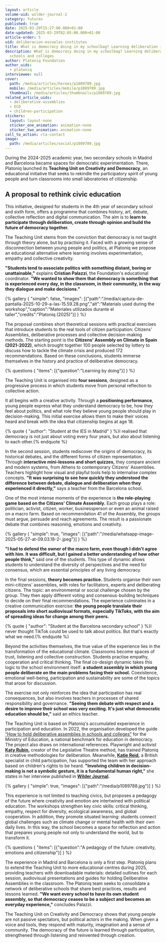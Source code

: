 ```yaml
---
layout: article
volume-uid: wilder-journal-2
category: futures
published: true
date: 2025-03-29T15:27:00.000+01:00
date-updated: 2025-03-29T02:05:00.000+01:00
article-order: 5
uid: deliberacion-escuelas-institutos
title: What is democracy doing in my schoolbag? Learning deliberation in schools
description: What is democracy doing in my schoolbag? Learning deliberation in
  schools and colleges
author: Platoniq Foundation
author_uids:
  - platoniq
interviewee: null
cover:
  path: /media/articles/heroes/p1089789.jpg
  mobile: /media/articles/mobile/p1089789.jpg
  thumbnail: /media/articles/thumbnails/p1089789.jpg
related_article_uids:
  - deliberative-assemblies
  - ECD
  - children-participation
stickers:
  layout: layout-none
  sticker_one_animation: animation-none
  sticker_two_animation: animation-none
call_to_action: cta-contact
image:
  path: /media/articles/social/p1089789.jpg
---
```

During the 2024-2025 academic year, two secondary schools in Madrid and Barcelona became spaces for democratic experimentation. There, Platoniq launched its **Teaching Unit on Creativity and Democracy**, an educational initiative that seeks to rekindle the participatory spirit of young people and turn classrooms into small laboratories of citizenship.

## **A proposal to rethink civic education**

This initiative, designed for students in the 4th year of secondary school and sixth form, offers a programme that combines history, art, debate, collective reflection and digital communication. The aim is to **learn to participate through deliberation, create through opinion and build the future of democracy together.**

The Teaching Unit stems from the conviction that democracy is not taught through theory alone, but by practising it. Faced with a growing sense of disconnection between young people and politics, at Platoniq we propose an educational alternative where learning involves experimentation, empathy and collective creativity.

**"Students tend to associate politics with something distant, boring or unattainable,"** explains **Cristian Palazzi**, the Foundation's educational coordinator. **"We wanted to show them that democracy is something that is experienced every day, in the classroom, in their community, in the way they dialogue and make decisions."**

{% gallery { "simple": false, "images": [{"path":"/media/captura-de-pantalla-2025-10-29-a-las-15.59.28.png","alt":"Materials used during the workshop","caption":"Materiales utilizados durante el taller","credits":"Platoniq (2025)"}] } %}

The proposal combines short theoretical sessions with practical exercises that introduce students to the real tools of citizen participation: Citizens' Assemblies, deliberative processes and collective decision-making methods. The starting point is the **Citizens' Assembly on Climate in Spain (2021-2022)**, which brought together 100 people selected by lottery to discuss how to tackle the climate crisis and produced 172 recommendations. Based on these conclusions, students immerse themselves in the history and practice of deliberative democracy.

{% questions { "items": [{"question":"Learning by doing"}] } %}

The Teaching Unit is organised into **four sessions**, designed as a progressive process in which students move from personal reflection to collective action. 

It all begins with a creative activity. Through a **positioning performance**, young people express what they understand democracy to be, how they feel about politics, and what role they believe young people should play in decision-making. This initial exercise allows them to make their voices heard and break with the idea that citizenship begins at age 18.

{% quote { "author": "Student at the IES in Madrid" } %}I realised that democracy is not just about voting every four years, but also about listening to each other.{% endquote %}

In the second session, students rediscover the origins of democracy, its historical debates, and the different forms of citizen representation. Through **interactive mini-lessons and short quizzes,** they compare ancient and modern systems, from Athens to contemporary Citizens' Assemblies. Teachers highlight how visual and playful tools help to internalise complex concepts. **"It was surprising to see how quickly they understood the difference between debate, dialogue and deliberation when they experienced it directly,"** says a teacher from the Barcelona school.

One of the most intense moments of the experience is **the role-playing game based on the Citizens' Climate Assembly.** Each group plays a role: politician, activist, citizen, worker, businessperson or even an animal raised on a macro farm. Based on recommendation 41 of the Assembly, the groups must argue, persuade and reach agreements. The result is a passionate debate that combines reasoning, emotions and creativity.

{% gallery { "simple": true, "images": [{"path":"/media/whatsapp-image-2025-05-27-at-09.03.18-2-.jpeg"}] } %}

**"I had to defend the owner of the macro farm, even though I didn't agree with him. It was difficult, but I gained a better understanding of how other people think,"** said one of the students. This type of dynamic allows students to understand the diversity of perspectives and the need for consensus, which are essential principles of any living democracy.

In the final sessions, **theory becomes practice.** Students organise their own mini-citizens' assemblies, with roles for facilitators, experts and deliberating citizens. The topic: an environmental or social challenge chosen by the group. They then apply different voting and consensus-building techniques to decide on their final recommendations. The experience culminates in a creative communication exercise: **the young people translate their proposals into short audiovisual formats, especially TikToks, with the aim of spreading ideas for change among their peers.**

{% quote { "author": "Student at the Barcelona secondary school" } %}I never thought TikTok could be used to talk about politics. But that's exactly what we need.{% endquote %}

Beyond the activities themselves, the true value of the experience lies in the transformation of the educational climate. Classrooms become spaces of trust, listening and collective construction. Students practise empathy, cooperation and critical thinking. The final co-design dynamic takes this logic to the school environment itself: **a student assembly in which young people deliberate on the main problems facing their school.** Coexistence, emotional well-being, participation and sustainability are some of the topics that arose for discussion.

The exercise not only reinforces the idea that participation has real consequences, but also involves teachers in processes of shared responsibility and governance. **"Seeing them debate with respect and a desire to improve their school was very exciting. It's just what democratic education should be,"** said an ethics teacher.

The Teaching Unit is based on Platoniq's accumulated experience in participation and education. In 2022, the organisation developed the guide [“How to hold deliberative assemblies in schools and colleges”](https://journal.platoniq.net/es/wilder-journal-2/learnings/deliberative-assemblies/) for the Ministry of Education, a national benchmark for education in democracy. The project also draws on international references. Playwright and activist **[Katy Rubin](https://journal.platoniq.net/es/wilder-journal-2/interviews/katy-rubin/),** creator of the Legislative Theatre method, has trained Platoniq in creative methodologies for deliberation. Meanwhile, **[Katie Reid](https://journal.platoniq.net/es/wilder-journal-2/interviews/children-participation/),** a British specialist in child participation, has supported the team with her approach based on children's rights to be heard. **"Involving children in decision-making is not a symbolic gesture, it is a fundamental human right,"** she states in her interview published in **[Wilder Journal](https://journal.platoniq.net/es/wilder-journal-2/).**

{% gallery { "simple": true, "images": [{"path":"/media/p1089788.jpg"}] } %}

This experience is not limited to teaching civics, but proposes a pedagogy of the future where creativity and emotion are intertwined with political education. The workshops strengthen key civic skills: critical thinking, empathy, respect for diversity, ecological awareness, and global cooperation. In addition, they promote situated learning: students connect global challenges such as climate change or mental health with their own daily lives. In this way, the school becomes a space for reflection and action that prepares young people not only to understand the world, but to transform it.


{% questions { "items": [{"question":"A pedagogy of the future: creativity, emotions and citizenship"}] } %}


The experience in Madrid and Barcelona is only a first step. Platoniq plans to extend the Teaching Unit to more educational centres during 2025, providing teachers with downloadable materials: detailed outlines for each session, audiovisual presentations and guides for holding Deliberative Assemblies in the classroom. The Platoniq team seeks to consolidate a network of deliberative schools that share best practices, results and lessons learned. **"We want every school to have its own student assembly, so that democracy ceases to be a subject and becomes an everyday experience,"** concludes Palazzi.


The Teaching Unit on Creativity and Democracy shows that young people are not passive spectators, but political actors in the making. When given a voice and tools, they respond with maturity, imagination and a sense of community. The democracy of the future is learned through participation, strengthened through listening and reinvented through creation.
